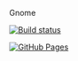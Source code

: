 Gnome

[![Build status](https://ci.appveyor.com/api/projects/status/cc9ucwv3th7vo0tg?svg=true)](https://ci.appveyor.com/project/ElizabethKorn/gnome2)

[![GitHub Pages](https://badgen.net/badge/GitHub%20Pages/Live/green)](https://elizabethkorn.github.io/gnome2/)

